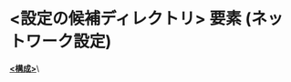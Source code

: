 # <a name="specifiedpickupdirectory-element-network-settings"></a>\<設定の候補ディレクトリ> 要素 (ネットワーク設定)
  
[**\<構成>**](../configuration-element.md)\
